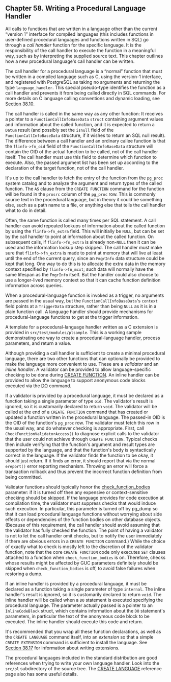 ## Chapter 58. Writing a Procedural Language Handler

All calls to functions that are written in a language other than the current “version 1” interface for compiled languages (this includes functions in user-defined procedural languages and functions written in SQL) go through a *call handler* function for the specific language. It is the responsibility of the call handler to execute the function in a meaningful way, such as by interpreting the supplied source text. This chapter outlines how a new procedural language's call handler can be written.

The call handler for a procedural language is a “normal” function that must be written in a compiled language such as C, using the version-1 interface, and registered with PostgreSQL as taking no arguments and returning the type `language_handler`. This special pseudo-type identifies the function as a call handler and prevents it from being called directly in SQL commands. For more details on C language calling conventions and dynamic loading, see [Section 38.10](xfunc-c.html "38.10. C-Language Functions").

The call handler is called in the same way as any other function: It receives a pointer to a `FunctionCallInfoBaseData` `struct` containing argument values and information about the called function, and it is expected to return a `Datum` result (and possibly set the `isnull` field of the `FunctionCallInfoBaseData` structure, if it wishes to return an SQL null result). The difference between a call handler and an ordinary callee function is that the `flinfo->fn_oid` field of the `FunctionCallInfoBaseData` structure will contain the OID of the actual function to be called, not of the call handler itself. The call handler must use this field to determine which function to execute. Also, the passed argument list has been set up according to the declaration of the target function, not of the call handler.

It's up to the call handler to fetch the entry of the function from the `pg_proc` system catalog and to analyze the argument and return types of the called function. The `AS` clause from the `CREATE FUNCTION` command for the function will be found in the `prosrc` column of the `pg_proc` row. This is commonly source text in the procedural language, but in theory it could be something else, such as a path name to a file, or anything else that tells the call handler what to do in detail.

Often, the same function is called many times per SQL statement. A call handler can avoid repeated lookups of information about the called function by using the `flinfo->fn_extra` field. This will initially be `NULL`, but can be set by the call handler to point at information about the called function. On subsequent calls, if `flinfo->fn_extra` is already non-`NULL` then it can be used and the information lookup step skipped. The call handler must make sure that `flinfo->fn_extra` is made to point at memory that will live at least until the end of the current query, since an `FmgrInfo` data structure could be kept that long. One way to do this is to allocate the extra data in the memory context specified by `flinfo->fn_mcxt`; such data will normally have the same lifespan as the `FmgrInfo` itself. But the handler could also choose to use a longer-lived memory context so that it can cache function definition information across queries.

When a procedural-language function is invoked as a trigger, no arguments are passed in the usual way, but the `FunctionCallInfoBaseData`'s `context` field points at a `TriggerData` structure, rather than being `NULL` as it is in a plain function call. A language handler should provide mechanisms for procedural-language functions to get at the trigger information.

A template for a procedural-language handler written as a C extension is provided in `src/test/modules/plsample`. This is a working sample demonstrating one way to create a procedural-language handler, process parameters, and return a value.

Although providing a call handler is sufficient to create a minimal procedural language, there are two other functions that can optionally be provided to make the language more convenient to use. These are a *validator* and an *inline handler*. A validator can be provided to allow language-specific checking to be done during [CREATE FUNCTION](sql-createfunction.html "CREATE FUNCTION"). An inline handler can be provided to allow the language to support anonymous code blocks executed via the [DO](sql-do.html "DO") command.

If a validator is provided by a procedural language, it must be declared as a function taking a single parameter of type `oid`. The validator's result is ignored, so it is customarily declared to return `void`. The validator will be called at the end of a `CREATE FUNCTION` command that has created or updated a function written in the procedural language. The passed-in OID is the OID of the function's `pg_proc` row. The validator must fetch this row in the usual way, and do whatever checking is appropriate. First, call `CheckFunctionValidatorAccess()` to diagnose explicit calls to the validator that the user could not achieve through `CREATE FUNCTION`. Typical checks then include verifying that the function's argument and result types are supported by the language, and that the function's body is syntactically correct in the language. If the validator finds the function to be okay, it should just return. If it finds an error, it should report that via the normal `ereport()` error reporting mechanism. Throwing an error will force a transaction rollback and thus prevent the incorrect function definition from being committed.

Validator functions should typically honor the [check\_function\_bodies](runtime-config-client.html#GUC-CHECK-FUNCTION-BODIES) parameter: if it is turned off then any expensive or context-sensitive checking should be skipped. If the language provides for code execution at compilation time, the validator must suppress checks that would induce such execution. In particular, this parameter is turned off by pg\_dump so that it can load procedural language functions without worrying about side effects or dependencies of the function bodies on other database objects. (Because of this requirement, the call handler should avoid assuming that the validator has fully checked the function. The point of having a validator is not to let the call handler omit checks, but to notify the user immediately if there are obvious errors in a `CREATE FUNCTION` command.) While the choice of exactly what to check is mostly left to the discretion of the validator function, note that the core `CREATE FUNCTION` code only executes `SET` clauses attached to a function when `check_function_bodies` is on. Therefore, checks whose results might be affected by GUC parameters definitely should be skipped when `check_function_bodies` is off, to avoid false failures when restoring a dump.

If an inline handler is provided by a procedural language, it must be declared as a function taking a single parameter of type `internal`. The inline handler's result is ignored, so it is customarily declared to return `void`. The inline handler will be called when a `DO` statement is executed specifying the procedural language. The parameter actually passed is a pointer to an `InlineCodeBlock` struct, which contains information about the `DO` statement's parameters, in particular the text of the anonymous code block to be executed. The inline handler should execute this code and return.

It's recommended that you wrap all these function declarations, as well as the `CREATE LANGUAGE` command itself, into an *extension* so that a simple `CREATE EXTENSION` command is sufficient to install the language. See [Section 38.17](extend-extensions.html "38.17. Packaging Related Objects into an Extension") for information about writing extensions.

The procedural languages included in the standard distribution are good references when trying to write your own language handler. Look into the `src/pl` subdirectory of the source tree. The [CREATE LANGUAGE](sql-createlanguage.html "CREATE LANGUAGE") reference page also has some useful details.